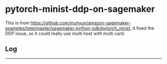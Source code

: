 # pytorch-minist-ddp-on-sagemaker

This is from https://github.com/muhyun/amazon-sagemaker-examples/tree/master/sagemaker-python-sdk/pytorch_mnist, it fixed the DDP issue, so it could really use multi host with multi card.

## Log
----
